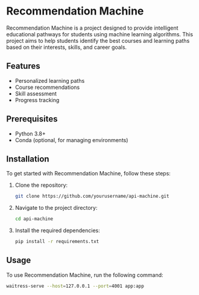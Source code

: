 # Recommendation Machine

Recommendation Machine is a project designed to provide intelligent educational pathways for students using machine learning algorithms. This project aims to help students identify the best courses and learning paths based on their interests, skills, and career goals.

## Features

- Personalized learning paths
- Course recommendations
- Skill assessment
- Progress tracking

## Prerequisites
- Python 3.8+
- Conda (optional, for managing environments)

## Installation

To get started with Recommendation Machine, follow these steps:

1. Clone the repository:
    ```bash
    git clone https://github.com/yourusername/api-machine.git
    ```
2. Navigate to the project directory:
    ```bash
    cd api-machine
    ```
3. Install the required dependencies:
    ```bash
    pip install -r requirements.txt
    ```

## Usage

To use Recommendation Machine, run the following command:
```bash
waitress-serve --host=127.0.0.1 --port=4001 app:app
```

